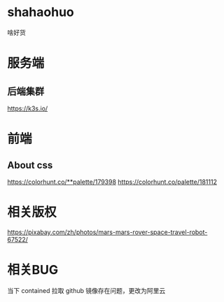 # shahaohuo
啥好货

# 服务端
## 后端集群
https://k3s.io/

# 前端
## About css
https://colorhunt.co/**palette/179398
https://colorhunt.co/palette/181112

# 相关版权
https://pixabay.com/zh/photos/mars-mars-rover-space-travel-robot-67522/

# 相关BUG
当下 contained 拉取 github 镜像存在问题，更改为阿里云
